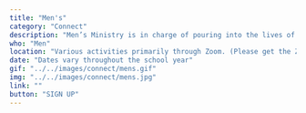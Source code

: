 ```yaml
---
title: "Men's"
category: "Connect"
description: "Men’s Ministry is in charge of pouring into the lives of the men in the fellowship. Our goal is to encourage discipleship and accountability among the male community in order to build up spiritual leaders and cultivate intentional, Christ-centered relationships through discipleship, men’s times, and men’s retreat."
who: "Men"
location: "Various activities primarily through Zoom. (Please get the Zoom password through our Facebook group, weekly email newsletter, Instagram, or by emailing us)"
date: "Dates vary throughout the school year"
gif: "../../images/connect/mens.gif"
img: "../../images/connect/mens.jpg"
link: ""
button: "SIGN UP"
---
```


